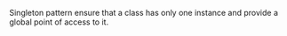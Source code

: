 Singleton pattern ensure that a class has only one instance and provide a global point of access to it. 

